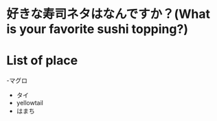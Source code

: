 # 好きな寿司ネタはなんですか？(What is your favorite sushi topping?)

# List of place
-マグロ
- タイ
- yellowtail
- はまち

